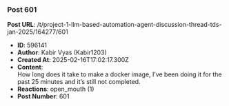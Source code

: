 ### Post 601
**Post URL**: /t/project-1-llm-based-automation-agent-discussion-thread-tds-jan-2025/164277/601
- **ID**: 596141
- **Author**: Kabir Vyas (Kabir1203)
- **Created At**: 2025-02-16T17:02:17.300Z
- **Content**:  
  How long does it take to make a docker image, I’ve been doing it for the past 25 minutes and it’s still not completed.
- **Reactions**: open_mouth (1)
- **Post Number**: 601

